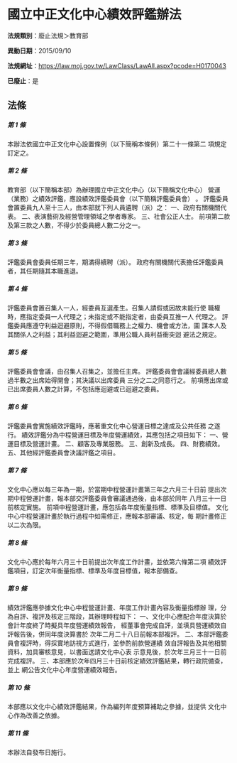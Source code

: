 # 國立中正文化中心績效評鑑辦法

**法規類別**：廢止法規＞教育部

**異動日期**：2015/09/10  

**法規網址**：https://law.moj.gov.tw/LawClass/LawAll.aspx?pcode=H0170043

**已廢止**：是



## 法條
##### 第 1 條
本辦法依國立中正文化中心設置條例（以下簡稱本條例）第二十一條第二
項規定訂定之。

##### 第 2 條
教育部（以下簡稱本部）為辦理國立中正文化中心（以下簡稱文化中心）
營運（業務）之績效評鑑，應設績效評鑑委員會（以下簡稱評鑑委員會）
。
評鑑委員會置委員九人至十三人，由本部就下列人員遴聘（派）之：
一、政府有關機關代表。
二、表演藝術及經營管理領域之學者專家。
三、社會公正人士。
前項第二款及第三款之人數，不得少於委員總人數二分之一。

##### 第 3 條
評鑑委員會委員任期三年，期滿得續聘（派）。
政府有關機關代表擔任評鑑委員者，其任期隨其本職進退。

##### 第 4 條
評鑑委員會置召集人一人，經委員互選產生。召集人請假或因故未能行使
職權時，應指定委員一人代理之；未指定或不能指定者，由委員互推一人
代理之。
評鑑委員應遵守利益迴避原則，不得假借職務上之權力、機會或方法，圖
謀本人及其關係人之利益；其利益迴避之範圍，準用公職人員利益衝突迴
避法之規定。

##### 第 5 條
評鑑委員會會議，由召集人召集之，並擔任主席。
評鑑委員會會議經委員總人數過半數之出席始得開會；其決議以出席委員
三分之二之同意行之。
前項應出席或已出席委員人數之計算，不包括應迴避或已迴避之委員。

##### 第 6 條
評鑑委員會實施績效評鑑時，應著重文化中心營運目標之達成及公共任務
之遂行。
績效評鑑分為中程營運目標及年度營運績效，其應包括之項目如下：
一、營運目標及營運計畫。
二、顧客及專業服務。
三、創新及成長。
四、財務績效。
五、其他經評鑑委員會決議評鑑之項目。

##### 第 7 條
文化中心應以每三年為一期，於當期中程營運計畫第三年之六月三十日前
提出次期中程營運計畫，報本部交評鑑委員會審議通過後，由本部於同年
八月三十一日前核定實施。
前項中程營運計畫，應包括各年度衡量指標、標準及目標值。
文化中心中程營運計畫於執行過程中如需修正，應報本部審議、核定，每
期計畫修正以二次為限。

##### 第 8 條
文化中心應於每年六月三十日前提出次年度工作計畫，並依第六條第二項
績效評鑑項目，訂定次年衡量指標、標準及年度目標值，報本部備查。

##### 第 9 條
績效評鑑應參據文化中心中程營運計畫、年度工作計畫內容及衡量指標辦
理，分為自評、複評及核定三階段，其辦理時程如下：
一、文化中心應配合年度決算於會計年度終了時擬具年度營運績效報告，
    經董事會完成自評，並填具營運績效自評報告後，併同年度決算書於
    次年二月二十八日前報本部複評。
二、本部評鑑委員會複評時，得採實地訪視方式進行，並參酌前款營運績
    效自評報告及其他相關資料，加具審核意見，以書面送請文化中心表
    示意見後，於次年三月三十一日前完成複評。
三、本部應於次年四月三十日前核定績效評鑑結果，轉行政院備查，並上
    網公告文化中心年度營運績效報告。

##### 第 10 條
本部應以文化中心績效評鑑結果，作為編列年度預算補助之參據，並提供
文化中心作為改善之依據。

##### 第 11 條
本辦法自發布日施行。


